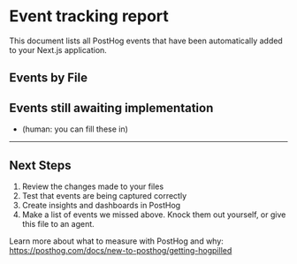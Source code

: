 # Event tracking report

This document lists all PostHog events that have been automatically added to your Next.js application.

## Events by File

## Events still awaiting implementation

- (human: you can fill these in)

---

## Next Steps

1. Review the changes made to your files
2. Test that events are being captured correctly
3. Create insights and dashboards in PostHog
4. Make a list of events we missed above. Knock them out yourself, or give this file to an agent.

Learn more about what to measure with PostHog and why: https://posthog.com/docs/new-to-posthog/getting-hogpilled
